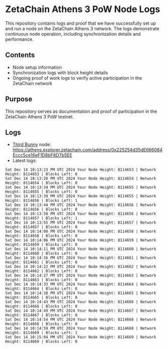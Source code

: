 # ZetaChain Athens 3 PoW Node Logs
This repository contains logs and proof that we have successfully set up and run a node on the ZetaChain Athens 3 network. The logs demonstrate continuous node operation, including synchronization details and performance.

## Contents
- Node setup information
- Synchronization logs with block height details
- Ongoing proof of work logs to verify active participation in the ZetaChain network

## Purpose
This repository serves as documentation and proof of participation in the ZetaChain Athens 3 PoW testnet.

## Logs

- [Third Bunny](https://thirdbunny.xyz/) node: https://athens.explorer.zetachain.com/address/0x225254d35dE666064Eccc5ce16eF1D8bF8D7b5EE
- Latest logs:
```
Sat Dec 14 10:13:23 PM UTC 2024 Your Node Height: 8114653 | Network Height: 8114653 | Blocks Left: 0
Sat Dec 14 10:13:28 PM UTC 2024 Your Node Height: 8114654 | Network Height: 8114654 | Blocks Left: 0
Sat Dec 14 10:13:34 PM UTC 2024 Your Node Height: 8114655 | Network Height: 8114655 | Blocks Left: 0
Sat Dec 14 10:13:39 PM UTC 2024 Your Node Height: 8114655 | Network Height: 8114656 | Blocks Left: 1
Sat Dec 14 10:13:44 PM UTC 2024 Your Node Height: 8114656 | Network Height: 8114656 | Blocks Left: 0
Sat Dec 14 10:13:50 PM UTC 2024 Your Node Height: 8114656 | Network Height: 8114657 | Blocks Left: 1
Sat Dec 14 10:13:55 PM UTC 2024 Your Node Height: 8114657 | Network Height: 8114657 | Blocks Left: 0
Sat Dec 14 10:14:00 PM UTC 2024 Your Node Height: 8114658 | Network Height: 8114658 | Blocks Left: 0
Sat Dec 14 10:14:06 PM UTC 2024 Your Node Height: 8114659 | Network Height: 8114659 | Blocks Left: 0
Sat Dec 14 10:14:11 PM UTC 2024 Your Node Height: 8114660 | Network Height: 8114660 | Blocks Left: 0
Sat Dec 14 10:14:16 PM UTC 2024 Your Node Height: 8114661 | Network Height: 8114661 | Blocks Left: 0
Sat Dec 14 10:14:22 PM UTC 2024 Your Node Height: 8114662 | Network Height: 8114662 | Blocks Left: 0
Sat Dec 14 10:14:27 PM UTC 2024 Your Node Height: 8114663 | Network Height: 8114663 | Blocks Left: 0
Sat Dec 14 10:14:33 PM UTC 2024 Your Node Height: 8114664 | Network Height: 8114664 | Blocks Left: 0
Sat Dec 14 10:14:38 PM UTC 2024 Your Node Height: 8114665 | Network Height: 8114665 | Blocks Left: 0
Sat Dec 14 10:14:43 PM UTC 2024 Your Node Height: 8114666 | Network Height: 8114666 | Blocks Left: 0
Sat Dec 14 10:14:49 PM UTC 2024 Your Node Height: 8114667 | Network Height: 8114667 | Blocks Left: 0
Sat Dec 14 10:14:54 PM UTC 2024 Your Node Height: 8114668 | Network Height: 8114668 | Blocks Left: 0
Sat Dec 14 10:14:59 PM UTC 2024 Your Node Height: 8114668 | Network Height: 8114669 | Blocks Left: 1
Sat Dec 14 10:15:04 PM UTC 2024 Your Node Height: 8114669 | Network Height: 8114669 | Blocks Left: 0
```
